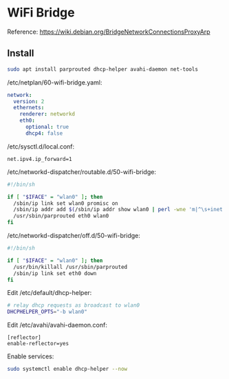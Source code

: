 # WiFi Bridge

Reference: https://wiki.debian.org/BridgeNetworkConnectionsProxyArp

## Install
```sh
sudo apt install parprouted dhcp-helper avahi-daemon net-tools
```

/etc/netplan/60-wifi-bridge.yaml:
```yaml
network:
  version: 2
  ethernets:
    renderer: networkd
    eth0:
      optional: true
      dhcp4: false
```

/etc/sysctl.d/local.conf:
```
net.ipv4.ip_forward=1
```


/etc/networkd-dispatcher/routable.d/50-wifi-bridge:
```sh
#!/bin/sh

if [ "$IFACE" = "wlan0" ]; then
  /sbin/ip link set wlan0 promisc on
  /sbin/ip addr add $(/sbin/ip addr show wlan0 | perl -wne 'm|^\s+inet (.*)/| && print $1')/32 dev eth0
  /usr/sbin/parprouted eth0 wlan0
fi
```

/etc/networkd-dispatcher/off.d/50-wifi-bridge:
```sh
#!/bin/sh

if [ "$IFACE" = "wlan0" ]; then
  /usr/bin/killall /usr/sbin/parprouted
  /sbin/ip link set eth0 down
fi
```

Edit /etc/default/dhcp-helper:
```sh
# relay dhcp requests as broadcast to wlan0
DHCPHELPER_OPTS="-b wlan0"
```

Edit /etc/avahi/avahi-daemon.conf:
```
[reflector]
enable-reflector=yes
```

Enable services:
```sh
sudo systemctl enable dhcp-helper --now
```
